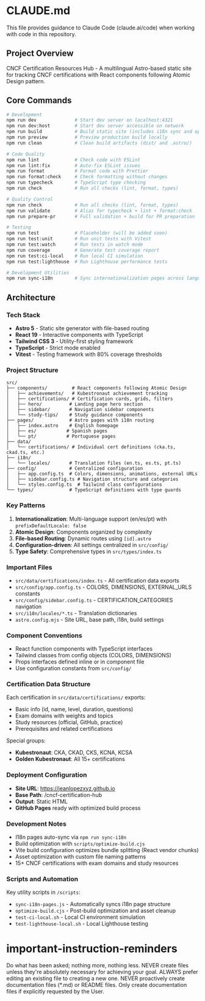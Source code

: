 # CLAUDE.md

This file provides guidance to Claude Code (claude.ai/code) when working with code in this repository.

## Project Overview

CNCF Certification Resources Hub - A multilingual Astro-based static site for tracking CNCF certifications with React components following Atomic Design pattern.

## Core Commands

```bash
# Development
npm run dev              # Start dev server on localhost:4321
npm run dev:host         # Start dev server accessible on network
npm run build            # Build static site (includes i18n sync and optimization)
npm run preview          # Preview production build locally
npm run clean            # Clean build artifacts (dist/ and .astro/)

# Code Quality
npm run lint             # Check code with ESLint
npm run lint:fix         # Auto-fix ESLint issues
npm run format           # Format code with Prettier
npm run format:check     # Check formatting without changes
npm run typecheck        # TypeScript type checking
npm run check            # Run all checks (lint, format, types)

# Quality Control
npm run check            # Run all checks (lint, format, types)
npm run validate         # Alias for typecheck + lint + format:check
npm run prepare-pr       # Full validation + build for PR preparation

# Testing
npm run test             # Placeholder (will be added soon)
npm run test:unit        # Run unit tests with Vitest
npm run test:watch       # Run tests in watch mode
npm run coverage         # Generate test coverage report
npm run test:ci-local    # Run local CI simulation
npm run test:lighthouse  # Run Lighthouse performance tests

# Development Utilities
npm run sync-i18n        # Sync internationalization pages across languages
```

## Architecture

### Tech Stack

- **Astro 5** - Static site generator with file-based routing
- **React 19** - Interactive components with TypeScript
- **Tailwind CSS 3** - Utility-first styling framework
- **TypeScript** - Strict mode enabled
- **Vitest** - Testing framework with 80% coverage thresholds

### Project Structure

```
src/
├── components/         # React components following Atomic Design
│   ├── achievements/   # Kubestronaut achievement tracking
│   ├── certifications/ # Certification cards, grids, filters
│   ├── hero/          # Landing page hero section
│   ├── sidebar/       # Navigation sidebar components
│   └── study-tips/    # Study guidance components
├── pages/             # Astro pages with i18n routing
│   ├── index.astro    # English homepage
│   ├── es/           # Spanish pages
│   └── pt/           # Portuguese pages
├── data/
│   └── certifications/ # Individual cert definitions (cka.ts, ckad.ts, etc.)
├── i18n/
│   └── locales/       # Translation files (en.ts, es.ts, pt.ts)
├── config/            # Centralized configuration
│   ├── app.config.ts  # Colors, dimensions, animations, external URLs
│   ├── sidebar.config.ts # Navigation structure and categories
│   └── styles.config.ts  # Tailwind class configurations
└── types/             # TypeScript definitions with type guards
```

### Key Patterns

1. **Internationalization**: Multi-language support (en/es/pt) with `prefixDefaultLocale: false`
2. **Atomic Design**: Components organized by complexity
3. **File-based Routing**: Dynamic routes using `[id].astro`
4. **Configuration-driven**: All settings centralized in `src/config/`
5. **Type Safety**: Comprehensive types in `src/types/index.ts`

### Important Files

- `src/data/certifications/index.ts` - All certification data exports
- `src/config/app.config.ts` - COLORS, DIMENSIONS, EXTERNAL_URLS constants
- `src/config/sidebar.config.ts` - CERTIFICATION_CATEGORIES navigation
- `src/i18n/locales/*.ts` - Translation dictionaries
- `astro.config.mjs` - Site URL, base path, i18n, build settings

### Component Conventions

- React function components with TypeScript interfaces
- Tailwind classes from config objects (COLORS, DIMENSIONS)
- Props interfaces defined inline or in component file
- Use configuration constants from `src/config/`

### Certification Data Structure

Each certification in `src/data/certifications/` exports:

- Basic info (id, name, level, duration, questions)
- Exam domains with weights and topics
- Study resources (official, GitHub, practice)
- Prerequisites and related certifications

Special groups:

- **Kubestronaut**: CKA, CKAD, CKS, KCNA, KCSA
- **Golden Kubestronaut**: All 15+ certifications

### Deployment Configuration

- **Site URL**: https://jeanlopezxyz.github.io
- **Base Path**: /cncf-certification-hub
- **Output**: Static HTML
- **GitHub Pages** ready with optimized build process

### Development Notes

- I18n pages auto-sync via `npm run sync-i18n`
- Build optimization with `scripts/optimize-build.cjs`
- Vite build configuration optimizes bundle splitting (React vendor chunks)
- Asset optimization with custom file naming patterns
- 15+ CNCF certifications with exam domains and study resources

### Scripts and Automation

Key utility scripts in `/scripts`:
- `sync-i18n-pages.js` - Automatically syncs i18n page structure
- `optimize-build.cjs` - Post-build optimization and asset cleanup
- `test-ci-local.sh` - Local CI environment simulation
- `test-lighthouse-local.sh` - Local Lighthouse testing

# important-instruction-reminders
Do what has been asked; nothing more, nothing less.
NEVER create files unless they're absolutely necessary for achieving your goal.
ALWAYS prefer editing an existing file to creating a new one.
NEVER proactively create documentation files (*.md) or README files. Only create documentation files if explicitly requested by the User.
